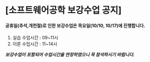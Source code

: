 # [소프트웨어공학 보강수업 공지]

#### 공휴일(추석,개천절)로 인한 보강수업은 목요일(10/10, 10/17)에 진행합니다.

1. 실습 수업시간 : 09~11시
2. 이론 수업시간 : 11~14시

***보강수업이 포함되어 수업시간을 연장하였으니 꼭 참석하시기 바랍니다.***

